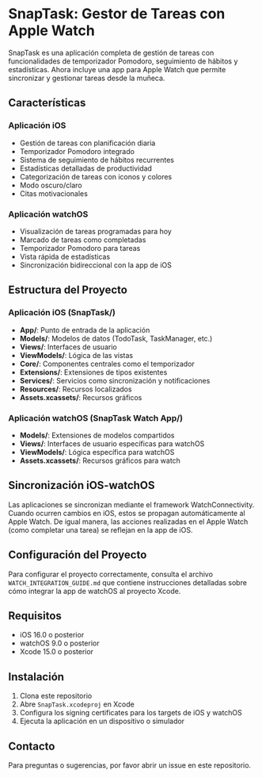 # SnapTask: Gestor de Tareas con Apple Watch

SnapTask es una aplicación completa de gestión de tareas con funcionalidades de temporizador Pomodoro, seguimiento de hábitos y estadísticas. Ahora incluye una app para Apple Watch que permite sincronizar y gestionar tareas desde la muñeca.

## Características

### Aplicación iOS
- Gestión de tareas con planificación diaria
- Temporizador Pomodoro integrado
- Sistema de seguimiento de hábitos recurrentes
- Estadísticas detalladas de productividad
- Categorización de tareas con iconos y colores
- Modo oscuro/claro
- Citas motivacionales

### Aplicación watchOS
- Visualización de tareas programadas para hoy
- Marcado de tareas como completadas
- Temporizador Pomodoro para tareas
- Vista rápida de estadísticas
- Sincronización bidireccional con la app de iOS

## Estructura del Proyecto

### Aplicación iOS (SnapTask/)
- **App/**: Punto de entrada de la aplicación
- **Models/**: Modelos de datos (TodoTask, TaskManager, etc.)
- **Views/**: Interfaces de usuario
- **ViewModels/**: Lógica de las vistas
- **Core/**: Componentes centrales como el temporizador
- **Extensions/**: Extensiones de tipos existentes
- **Services/**: Servicios como sincronización y notificaciones
- **Resources/**: Recursos localizados
- **Assets.xcassets/**: Recursos gráficos

### Aplicación watchOS (SnapTask Watch App/)
- **Models/**: Extensiones de modelos compartidos
- **Views/**: Interfaces de usuario específicas para watchOS
- **ViewModels/**: Lógica específica para watchOS
- **Assets.xcassets/**: Recursos gráficos para watch

## Sincronización iOS-watchOS

Las aplicaciones se sincronizan mediante el framework WatchConnectivity. Cuando ocurren cambios en iOS, estos se propagan automáticamente al Apple Watch. De igual manera, las acciones realizadas en el Apple Watch (como completar una tarea) se reflejan en la app de iOS.

## Configuración del Proyecto

Para configurar el proyecto correctamente, consulta el archivo `WATCH_INTEGRATION_GUIDE.md` que contiene instrucciones detalladas sobre cómo integrar la app de watchOS al proyecto Xcode.

## Requisitos

- iOS 16.0 o posterior
- watchOS 9.0 o posterior
- Xcode 15.0 o posterior

## Instalación

1. Clona este repositorio
2. Abre `SnapTask.xcodeproj` en Xcode
3. Configura los signing certificates para los targets de iOS y watchOS
4. Ejecuta la aplicación en un dispositivo o simulador

## Contacto

Para preguntas o sugerencias, por favor abrir un issue en este repositorio. 